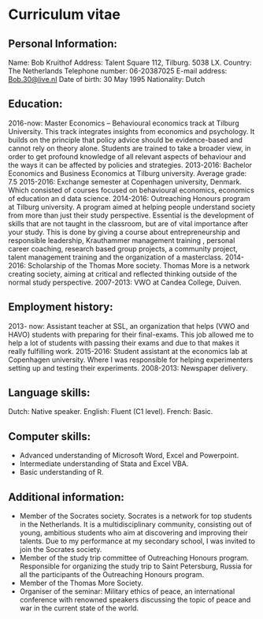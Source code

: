 # Curriculum vitae

Personal Information:
---------------------
Name:			Bob Kruithof
Address: 		Talent Square 112, Tilburg. 5038 LX.
Country:		The Netherlands
Telephone number: 	06-20387025
E-mail address: 	Bob.30@live.nl
Date of birth: 		30 May 1995
Nationality: 		Dutch

Education:
---------------------
2016-now:		Master Economics – Behavioural economics track at Tilburg University.
			This track integrates insights from economics and psychology. It builds on the principle that policy advice should be evidence-based and cannot rely on 			theory alone. Students are trained to take a broader view, in order to get			profound knowledge of all relevant aspects of behaviour and the ways it can 			be affected by policies and strategies.
2013-2016: 		Bachelor Economics and Business Economics at Tilburg university. 
			Average grade: 7.5
2015-2016: 		Exchange semester at Copenhagen university, Denmark. 
			Which consisted of courses focused on behavioural economics, economics 			of education an	d data science.
2014-2016:		Outreaching Honours program at Tilburg university. A program aimed at 			helping people understand society from more than just their study 				perspective. Essential is the development of skills that are not taught in the 			classroom, but are of vital importance after your study. This is done by giving
			a course about entrepreneurship and responsible leadership, Krauthammer 			management training , personal career 	coaching, research based group 			projects, a community project, talent management training and the 				organization of a masterclass.
2014-2016:		Scholarship of the Thomas More society. Thomas More is a network 				creating society, aiming at critical and reflected thinking outside of 				the normal study perspective.
2007-2013: 		VWO at Candea College, Duiven.

Employment history:
---------------------
2013- now: 		Assistant teacher at SSL, an organization that helps (VWO and HAVO) 				students with preparing for their final-exams. This job allowed me to help a 			lot of students with passing their exams and due to that makes it really 			fulfilling work.
2015-2016:		Student assistant at the economics lab at Copenhagen university. 
			Where I was responsible for helping experimenters setting up and testing 			their experiments. 
2008-2013: 		Newspaper delivery.
 
Language skills:
---------------------
Dutch:			Native speaker.
English:			Fluent (C1 level).
French:			Basic.

Computer skills:
---------------------
-	Advanced understanding of Microsoft Word, Excel and Powerpoint.
-	Intermediate understanding of Stata and Excel VBA.
-	Basic understanding of R.

Additional information: 
---------------------
-	Member of the Socrates society. Socrates is a network for top students in the Netherlands. It is a multidisciplinary community, consisting out of young, ambitious students who aim at discovering and improving their talents. Due to my performance at my secondary school, I was invited to join the Socrates society.
-	Member of the study trip committee of Outreaching Honours program.
	Responsible for organizing the study trip to Saint Petersburg, Russia for all the participants of 	the Outreaching Honours program. 
-	Member of the Thomas More Society. 
-	Organiser of the seminar: Military ethics of peace, an international conference with renowned speakers discussing the topic of peace and war in the current state of the world. 



